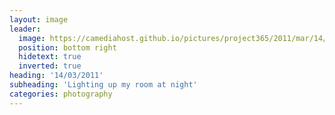 ```yaml
---
layout: image
leader:
  image: https://camediahost.github.io/pictures/project365/2011/mar/14/140311.jpg
  position: bottom right
  hidetext: true
  inverted: true
heading: '14/03/2011'
subheading: 'Lighting up my room at night'
categories: photography
---
```

